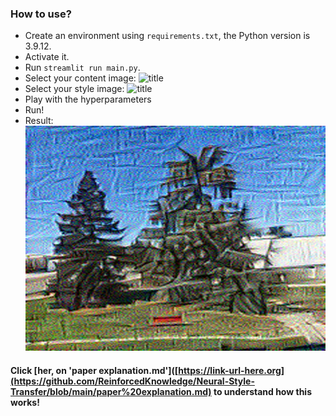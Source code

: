 ### How to use?

- Create an environment using ```requirements.txt```, the Python version is $3.9.12$.
- Activate it.
- Run ```streamlit run main.py```.
- Select your content image: ![title](https://github.com/ReinforcedKnowledge/Neural-Style-Transfer/blob/main/images/trees.jpg)
- Select your style image: ![title](https://github.com/ReinforcedKnowledge/Neural-Style-Transfer/blob/main/images/building.jpg)
- Play with the hyperparameters
- Run!
- Result: ![title](https://github.com/ReinforcedKnowledge/Neural-Style-Transfer/blob/main/images/trees_building_mixed.jpeg)

#### Click [her, on 'paper explanation.md']([https://link-url-here.org](https://github.com/ReinforcedKnowledge/Neural-Style-Transfer/blob/main/paper%20explanation.md) to understand how this works! 
